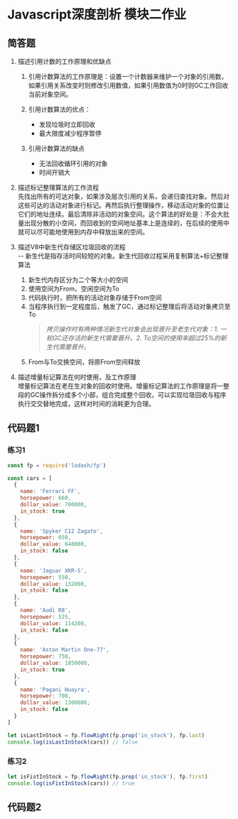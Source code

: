 # Javascript深度剖析 模块二作业

## 简答题
1. 描述引用计数的工作原理和优缺点
    1. 引用计数算法的工作原理是：设置一个计数器来维护一个对象的引用数，如果引用关系改变时则修改引用数值，如果引用数值为0时则GC工作回收当前对象空间。
    1. 引用计数算法的优点：
         - 发现垃圾时立即回收
         - 最大限度减少程序暂停
                 
    1. 引用计数算法的缺点
         - 无法回收循环引用的对象
         - 时间开销大

1. 描述标记整理算法的工作流程  
    先找出所有的可达对象，如果涉及层次引用的关系，会递归查找对象。然后对这些可达的活动对象进行标记。再然后执行整理操作，移动活动对象的位置让它们的地址连续。最后清除非活动的对象空间。这个算法的好处是：不会大批量出现分散的小空间，而回收到的空间地址基本上是连续的，在后续的使用中就可以尽可能地使用到内存中释放出来的空间。 
    
1. 描述V8中新生代存储区垃圾回收的流程  
   -- 新生代是指存活时间较短的对象。新生代回收过程采用复制算法+标记整理算法  
   1. 新生代内存区分为二个等大小的空间
   1. 使用空间为From，空闲空间为To
   1. 代码执行时，把所有的活动对象存储于From空间
   1. 当程序执行到一定程度后，触发了GC，通过标记整理后将活动对象拷贝至To
      > *拷贝操作时有两种情况新生代对象会出现晋升至老生代对象：1. 一轮GC还存活的新生代需要晋升。2. To空间的使用率超过25%的新生代需要晋升。*
   1. From与To交换空间，将原From空间释放
   
1. 描述增量标记算法在何时使用，及工作原理  
   增量标记算法在老在生对象的回收时使用。增量标记算法的工作原理是将一整段的GC操作拆分成多个小部，组合完成整个回收，可以实现垃圾回收与程序执行交交替地完成，这样对时间的消耗更为合理。
   
## 代码题1
### 练习1
```js
const fp = require('lodash/fp')

const cars = [
  {
    name: 'Ferrari FF',
    horsepower: 660,
    dollar_value: 700000,
    in_stock: true
  },
  {
    name: 'Spyker C12 Zagato',
    horsepower: 650,
    dollar_value: 648000,
    in_stock: false
  },
  {
    name: 'Jaguar XKR-S',
    horsepower: 550,
    dollar_value: 132000,
    in_stock: false
  },
  {
    name: 'Audi R8',
    horsepower: 525,
    dollar_value: 114200,
    in_stock: false
  },
  {
    name: 'Aston Martin One-77',
    horsepower: 750,
    dollar_value: 1850000,
    in_stock: true
  },
  {
    name: 'Pagani Huayra',
    horsepower: 700,
    dollar_value: 1300000,
    in_stock: false
  }
]

let isLastInStock = fp.flowRight(fp.prop('in_stock'), fp.last)
console.log(isLastInStock(cars)) // false
```

### 练习2
```js
let isFistInStock = fp.flowRight(fp.prop('in_stock'), fp.first)
console.log(isFistInStock(cars)) // true
```

## 代码题2

